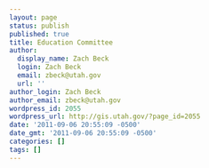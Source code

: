 ```yaml
---
layout: page
status: publish
published: true
title: Education Committee
author:
  display_name: Zach Beck
  login: Zach Beck
  email: zbeck@utah.gov
  url: ''
author_login: Zach Beck
author_email: zbeck@utah.gov
wordpress_id: 2055
wordpress_url: http://gis.utah.gov/?page_id=2055
date: '2011-09-06 20:55:09 -0500'
date_gmt: '2011-09-06 20:55:09 -0500'
categories: []
tags: []
---
```


